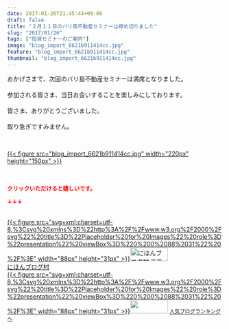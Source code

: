 ```yaml
---
date: 2017-01-26T21:45:44+09:00
draft: false
title: "２月１１日のバリ島不動産セミナーは締め切りました"
slug: "2017/01/26"
tags: ["投資セミナーのご案内"]
image: "blog_import_6621b911414cc.jpg"
feature: "blog_import_6621b911414cc.jpg"
thumbnail: "blog_import_6621b911414cc.jpg"
---
```

<p>おかげさまで、次回のバリ島不動産セミナーは満席となりました。<br/><br/>参加される皆さま、当日お会いすることを楽しみにしております。<br/><br/>皆さま、ありがとうございました。<br/><br/>取り急ぎですみません。</p><p> </p><p><a href="blog_import_6621b912a76d3.jpg">{{< figure src="blog_import_6621b911414cc.jpg" width="220px" height="150px" >}}</a></p><p> </p><p><font color="#ff0000" size="2"><strong>クリックいただけると嬉しいです。</strong></font></p><p><font color="#ff0000" size="2"><strong>↓↓↓</strong></font></p><p><br/><a href="ranking.html?p_cid=01260127" target="_blank">{{< figure src="svg+xml;charset=utf-8,%3Csvg%20xmlns%3D%22http%3A%2F%2Fwww.w3.org%2F2000%2Fsvg%22%20title%3D%22Placeholder%20for%20Images%22%20role%3D%22presentation%22%20viewBox%3D%220%200%2088%2031%22%20%2F%3E" width="88px" height="31px" >}}<noscript><img alt="にほんブログ村 海外生活ブログ バリ島情報へ" border="0" height="31" src="https://img-proxy.blog-video.jp/images?url=http%3A%2F%2Foverseas.blogmura.com%2Fbali%2Fimg%2Fbali88_31.gif" width="88"></noscript></a><br/><a href="ranking.html?p_cid=01260127" target="_blank">にほんブログ村</a><br/><a href="link.php?1804582" title="人気ブログランキングへ">{{< figure src="svg+xml;charset=utf-8,%3Csvg%20xmlns%3D%22http%3A%2F%2Fwww.w3.org%2F2000%2Fsvg%22%20title%3D%22Placeholder%20for%20Images%22%20role%3D%22presentation%22%20viewBox%3D%220%200%2088%2031%22%20%2F%3E" width="88px" height="31px" >}}<noscript><img border="0" height="31" src="https://blog.with2.net/img/banner/banner_22.gif" width="88"></noscript></a> <a href="link.php?1804582" style="font-size: 12px;">人気ブログランキングへ</a></p>

